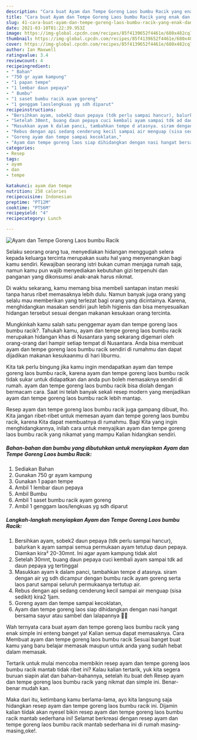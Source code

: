 ```yaml
---
description: "Cara buat Ayam dan Tempe Goreng Laos bumbu Racik yang enak dan Mudah Dibuat"
title: "Cara buat Ayam dan Tempe Goreng Laos bumbu Racik yang enak dan Mudah Dibuat"
slug: 41-cara-buat-ayam-dan-tempe-goreng-laos-bumbu-racik-yang-enak-dan-mudah-dibuat
date: 2021-03-10T01:22:39.953Z
image: https://img-global.cpcdn.com/recipes/85f4139652f4461e/680x482cq70/ayam-dan-tempe-goreng-laos-bumbu-racik-foto-resep-utama.jpg
thumbnail: https://img-global.cpcdn.com/recipes/85f4139652f4461e/680x482cq70/ayam-dan-tempe-goreng-laos-bumbu-racik-foto-resep-utama.jpg
cover: https://img-global.cpcdn.com/recipes/85f4139652f4461e/680x482cq70/ayam-dan-tempe-goreng-laos-bumbu-racik-foto-resep-utama.jpg
author: Ian Maxwell
ratingvalue: 3.4
reviewcount: 4
recipeingredient:
- " Bahan"
- "750 gr ayam kampung"
- "1 papan tempe"
- "1 lembar daun pepaya"
- " Bumbu"
- "1 saset bumbu racik ayam goreng"
- "1 genggam laoslengkuas yg sdh diparut"
recipeinstructions:
- "Bersihkan ayam, sobek2 daun pepaya (tdk perlu sampai hancur), balurkan k ayam sampai semua permukaan ayam tetutup daun pepaya. Diamkan kira² 20-30mnt. Ini agar ayam kampung tidak alot"
- "Setelah 30mnt, buang daun pepaya cuci kembali ayam sampai tdk ad daun pepaya yg tertinggal"
- "Masukkan ayam k dalam panci, tambahkan tempe d atasnya. siram dengan air yg sdh dicampur dengan bumbu racik ayam goreng serta laos parut sampai seluruh permukaanya tertutup air."
- "Rebus dengan api sedang cenderung kecil sampai air menguap (sisa sedikit) kira2 1jam."
- "Goreng ayam dan tempe sampai kecoklatan,"
- "Ayam dan tempe goreng laos siap dihidangkan dengan nasi hangat bersama sayur atau sambel dan lalapannya 🤩🤩"
categories:
- Resep
tags:
- ayam
- dan
- tempe

katakunci: ayam dan tempe 
nutrition: 258 calories
recipecuisine: Indonesian
preptime: "PT12M"
cooktime: "PT56M"
recipeyield: "4"
recipecategory: Lunch

---
```



![Ayam dan Tempe Goreng Laos bumbu Racik](https://img-global.cpcdn.com/recipes/85f4139652f4461e/680x482cq70/ayam-dan-tempe-goreng-laos-bumbu-racik-foto-resep-utama.jpg)

Selaku seorang orang tua, menyediakan hidangan menggugah selera kepada keluarga tercinta merupakan suatu hal yang menyenangkan bagi kamu sendiri. Kewajiban seorang istri bukan cuman menjaga rumah saja, namun kamu pun wajib menyediakan kebutuhan gizi terpenuhi dan panganan yang dikonsumsi anak-anak harus nikmat.

Di waktu  sekarang, kamu memang bisa membeli santapan instan meski tanpa harus ribet memasaknya lebih dulu. Namun banyak juga orang yang selalu mau memberikan yang terlezat bagi orang yang dicintainya. Karena, menghidangkan masakan sendiri jauh lebih higienis dan bisa menyesuaikan hidangan tersebut sesuai dengan makanan kesukaan orang tercinta. 



Mungkinkah kamu salah satu penggemar ayam dan tempe goreng laos bumbu racik?. Tahukah kamu, ayam dan tempe goreng laos bumbu racik merupakan hidangan khas di Nusantara yang sekarang digemari oleh orang-orang dari hampir setiap tempat di Nusantara. Anda bisa membuat ayam dan tempe goreng laos bumbu racik sendiri di rumahmu dan dapat dijadikan makanan kesukaanmu di hari liburmu.

Kita tak perlu bingung jika kamu ingin mendapatkan ayam dan tempe goreng laos bumbu racik, karena ayam dan tempe goreng laos bumbu racik tidak sukar untuk didapatkan dan anda pun boleh memasaknya sendiri di rumah. ayam dan tempe goreng laos bumbu racik bisa diolah dengan bermacam cara. Saat ini telah banyak sekali resep modern yang menjadikan ayam dan tempe goreng laos bumbu racik lebih mantap.

Resep ayam dan tempe goreng laos bumbu racik juga gampang dibuat, lho. Kita jangan ribet-ribet untuk memesan ayam dan tempe goreng laos bumbu racik, karena Kita dapat membuatnya di rumahmu. Bagi Kita yang ingin menghidangkannya, inilah cara untuk menyajikan ayam dan tempe goreng laos bumbu racik yang nikamat yang mampu Kalian hidangkan sendiri.

<!--inarticleads1-->

##### Bahan-bahan dan bumbu yang dibutuhkan untuk menyiapkan Ayam dan Tempe Goreng Laos bumbu Racik:

1. Sediakan  Bahan
1. Gunakan 750 gr ayam kampung
1. Gunakan 1 papan tempe
1. Ambil 1 lembar daun pepaya
1. Ambil  Bumbu
1. Ambil 1 saset bumbu racik ayam goreng
1. Ambil 1 genggam laos/lengkuas yg sdh diparut




<!--inarticleads2-->

##### Langkah-langkah menyiapkan Ayam dan Tempe Goreng Laos bumbu Racik:

1. Bersihkan ayam, sobek2 daun pepaya (tdk perlu sampai hancur), balurkan k ayam sampai semua permukaan ayam tetutup daun pepaya. Diamkan kira² 20-30mnt. Ini agar ayam kampung tidak alot
1. Setelah 30mnt, buang daun pepaya cuci kembali ayam sampai tdk ad daun pepaya yg tertinggal
1. Masukkan ayam k dalam panci, tambahkan tempe d atasnya. siram dengan air yg sdh dicampur dengan bumbu racik ayam goreng serta laos parut sampai seluruh permukaanya tertutup air.
1. Rebus dengan api sedang cenderung kecil sampai air menguap (sisa sedikit) kira2 1jam.
1. Goreng ayam dan tempe sampai kecoklatan,
1. Ayam dan tempe goreng laos siap dihidangkan dengan nasi hangat bersama sayur atau sambel dan lalapannya 🤩🤩




Wah ternyata cara buat ayam dan tempe goreng laos bumbu racik yang enak simple ini enteng banget ya! Kalian semua dapat memasaknya. Cara Membuat ayam dan tempe goreng laos bumbu racik Sesuai banget buat kamu yang baru belajar memasak maupun untuk anda yang sudah hebat dalam memasak.

Tertarik untuk mulai mencoba membikin resep ayam dan tempe goreng laos bumbu racik mantab tidak ribet ini? Kalau kalian tertarik, yuk kita segera buruan siapin alat dan bahan-bahannya, setelah itu buat deh Resep ayam dan tempe goreng laos bumbu racik yang nikmat dan simple ini. Benar-benar mudah kan. 

Maka dari itu, ketimbang kamu berlama-lama, ayo kita langsung saja hidangkan resep ayam dan tempe goreng laos bumbu racik ini. Dijamin kalian tiidak akan nyesel bikin resep ayam dan tempe goreng laos bumbu racik mantab sederhana ini! Selamat berkreasi dengan resep ayam dan tempe goreng laos bumbu racik mantab sederhana ini di rumah masing-masing,oke!.

